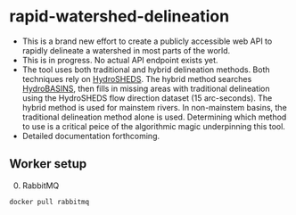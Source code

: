 # rapid-watershed-delineation

* This is a brand new effort to create a publicly accessible web API to rapidly delineate a watershed in most parts of the world.
* This is in progress. No actual API endpoint exists yet.
* The tool uses both traditional and hybrid delineation methods. Both techniques rely on [HydroSHEDS](http://www.hydrosheds.org/). The hybrid method searches [HydroBASINS](http://www.hydrosheds.org/page/hydrobasins), then fills in missing areas with traditional delineation using the HydroSHEDS flow direction dataset (15 arc-seconds). The hybrid method is used for mainstem rivers. In non-mainstem basins, the traditional delineation method alone is used. Determining which method to use is a critical peice of the algorithmic magic underpinning this tool.
* Detailed documentation forthcoming.

## Worker setup

0. RabbitMQ

```
docker pull rabbitmq
```